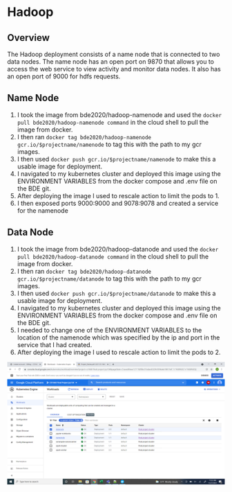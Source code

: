 # Hadoop
## Overview 
The Hadoop deployment consists of a name node that is connected to two data nodes. The name node has an open port on 9870 that allows you to access the web service to view activity and monitor data nodes. It also has an open port of 9000 for hdfs requests.

## Name Node
1. I took the image from bde2020/hadoop-namenode and used the `docker pull bde2020/hadoop-namenode command` in the cloud shell to pull the image from docker.
2. I then ran `docker tag bde2020/hadoop-namenode gcr.io/$projectname/namenode` to tag this with the path to my gcr images.
3. I then used `docker push gcr.io/$projectname/namenode` to make this a usable image for deployment.
4. I navigated to my kubernetes cluster and deployed this image using the ENVIRONMENT VARIABLES from the docker compose and .env file on the BDE git.
5. After deploying the image I used to rescale action to limit the pods to 1.
6. I then exposed ports 9000:9000 and 9078:9078 and created a service for the namenode 


## Data Node
1. I took the image from bde2020/hadoop-datanode and used the `docker pull bde2020/hadoop-datanode command` in the cloud shell to pull the image from docker.
2. I then ran `docker tag bde2020/hadoop-datanode gcr.io/$projectname/datanode` to tag this with the path to my gcr images.
3. I then used `docker push gcr.io/$projectname/datanode` to make this a usable image for deployment.
4. I navigated to my kubernetes cluster and deployed this image using the ENVIRONMENT VARIABLES from the docker compose and .env file on the BDE git.
5. I needed to change one of the ENVIRONMENT VARIABLES to the location of the namenode which was specified by the ip and port in the service that I had created.
6. After deploying the image I used to rescale action to limit the pods to 2.

![Alt text](https://github.com/JaysonPatel/cs1660-course-project/blob/main/Apache%20Hadoop/Hadoop%20Workload.png?raw=true "Optional title")
